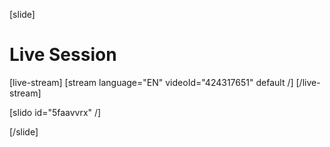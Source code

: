 [slide]
# Live Session

[live-stream]
[stream language="EN" videoId="424317651" default /]
[/live-stream]

[slido id="5faavvrx" /]

[/slide]